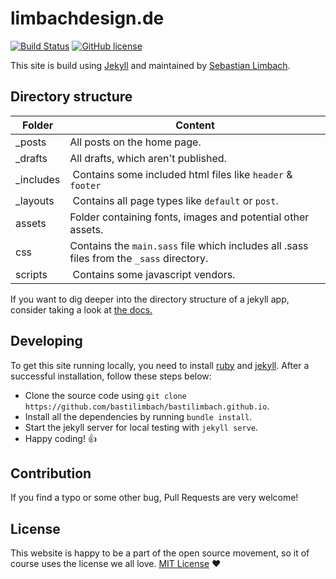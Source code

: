 # limbachdesign.de
[![Build Status](https://travis-ci.org/bastilimbach/bastilimbach.github.io.svg?branch=master)](https://travis-ci.org/bastilimbach/bastilimbach.github.io) [![GitHub license](https://img.shields.io/badge/license-MIT-blue.svg)](https://raw.githubusercontent.com/bastilimbach/bastilimbach.github.io/master/LICENSE)

This site is build using [Jekyll](https://jekyllrb.com/) and maintained by [Sebastian Limbach](https://github.com/bastilimbach).

## Directory structure
| Folder | Content |
| --- | --- |
| _posts | All posts on the home page. |
| _drafts | All drafts, which aren't published. |
| _includes | Contains some included html files like `header` & `footer` |
| _layouts | Contains all page types like `default` or `post`. |
| assets | Folder containing fonts, images and potential other assets. |
| css | Contains the `main.sass` file which includes all .sass files from the `_sass` directory. |
| scripts | Contains some javascript vendors. |

If you want to dig deeper into the directory structure of a jekyll app, consider taking a look at [the docs.](https://jekyllrb.com/docs/structure/)

## Developing
To get this site running locally, you need to install [ruby](https://www.ruby-lang.org/en/documentation/installation/) and [jekyll](https://jekyllrb.com/docs/quickstart/). After a successful installation, follow these steps below:

- Clone the source code using `git clone https://github.com/bastilimbach/bastilimbach.github.io`.
- Install all the dependencies by running `bundle install`.
- Start the jekyll server for local testing with `jekyll serve`.
- Happy coding! :+1:

## Contribution
If you find a typo or some other bug, Pull Requests are very welcome!

## License
This website is happy to be a part of the open source movement, so it of course uses the license we all love. [MIT License](/LICENSE) :heart:
